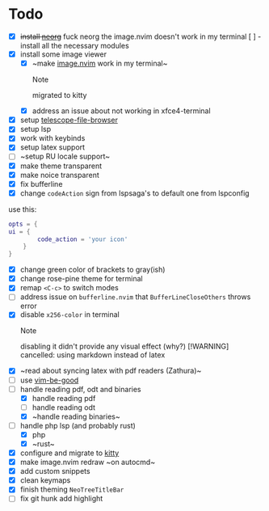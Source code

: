 # Todo

- [x] ~~install [neorg](https://github.com/nvim-neorg/neorg/)~~ fuck neorg the image.nvim doesn't work in my terminal
      [ ] - install all the necessary modules
- [x] install some image viewer
  - [x] ~make [image.nvim](https://github.com/3rd/image.nvim) work in my terminal~
    > [!NOTE]
    > migrated to kitty
  - [x] address an issue about not working in xfce4-terminal
- [x] setup [telescope-file-browser](https://github.com/nvim-telescope/telescope-file-browser.nvim)
- [x] setup lsp
- [x] work with keybinds
- [x] setup latex support
- [ ] ~setup RU locale support~
- [x] make theme transparent
- [x] make noice transparent
- [x] fix bufferline
- [x] change `codeAction` sign from lspsaga's to default one from lspconfig

use this:

```lua
opts = {
ui = {
        code_action = 'your icon'
    }
}
```

- [x] change green color of brackets to gray(ish)
- [x] change rose-pine theme for terminal
- [x] remap `<C-c>` to switch modes
- [ ] address issue on `bufferline.nvim` that `BufferLineCloseOthers` throws error
- [x] disable `x256-color` in terminal
  > [!NOTE]
  > disabling it didn't provide any visual effect (why?)
  > [!WARNING]
  > cancelled: using markdown instead of latex
- [x] ~read about syncing latex with pdf readers (Zathura)~
- [ ] use [vim-be-good](https://github.com/ThePrimeagen/vim-be-good)
- [ ] handle reading pdf, odt and binaries
  - [x] handle reading pdf
  - [ ] handle reading odt
  - [x] ~handle reading binaries~
- [ ] handle php lsp (and probably rust)
  - [x] php
  - [x] ~rust~
- [x] configure and migrate to [kitty](https://sw.kovidgoyal.net/kitty/)
- [x] make image.nvim redraw ~on autocmd~
- [x] add custom snippets
- [x] clean keymaps
- [x] finish theming `NeoTreeTitleBar`
- [ ] fix git hunk add highlight
